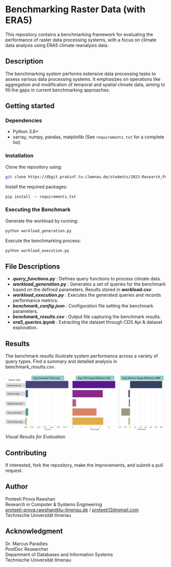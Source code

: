 # Benchmarking Raster Data (with ERA5)

This repository contains a benchmarking framework for evaluating the performance of raster data processing systems, with a focus on climate data analysis using ERA5 climate reanalysis data.

## Description

The benchmarking system performs extensive data processing tasks to assess various data processing systems. It emphasizes on operations like aggregation and modification of temporal and spatial climate data, aiming to fill the gaps in current benchmarking approaches.

## Getting started

### Dependencies

- Python 3.8+
- xarray, numpy, pandas, matplotlib (See `requirements.txt` for a complete list)

### Installation

Clone the repository using:

```bash
git clone https://dbgit.prakinf.tu-ilmenau.de/students/2023-Research_Project-Proteeti_Prova_Rawshan/software.git

```

Install the required packages:

```bash
pip install -r requirements.txt
```

### Executing the Benchmark
Generate the workload by running:

```bash
python workload_generation.py
```
Execute the benchmarking process:

```bash
python workload_execution.py
```

## File Descriptions

- **_query_functions.py_** : Defines query functions to process climate data.
- **_workload_generation.py_** : Generates a set of queries for the benchmark based on the defined parameters. Results stored in **_workload.csv_**.
- **_workload_execution.py_** : Executes the generated queries and records performance metrics.
- **_benchmark_config.json_** : Configuration file setting the benchmark parameters.
- **_benchmark_results.csv_** : Output file capturing the benchmark results.
- **_era5_queries.ipynb_** : Extracting the dataset through CDS Api & dataset exploration.


## Results

The benchmark results illustrate system performance across a variety of query types. Find a summary and detailed analysis in benchmark_results.csv.


![Benchmark Results](benchmark_results_plot.png)
*Visual Results for Evaluation*

## Contributing
If interested, fork the repository, make the improvements, and submit a pull request.

## Author
Proteeti Prova Rawshan \
Research in Computer & Systems Engineering\
proteeti-prova.rawshan@tu-ilmenau.de / proteeti13@gmail.com\
Technische Universität Ilmenau

## Acknowledgment
Dr. Marcus Paradies\
PostDoc Researcher\
Department of Databases and Information Systems\
Technische Universität Ilmenau 
